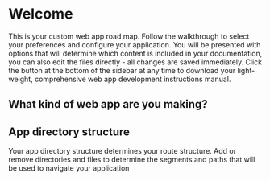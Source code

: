 # Welcome

This is your custom web app road map. Follow the walkthrough to select your preferences and configure your application. You will be presented with options that will determine which content is included in your documentation, you can also edit the files directly - all changes are saved immediately.
Click the button at the bottom of the sidebar at any time to download your light-weight, comprehensive web app development instructions manual.

## What kind of web app are you making?

<!-- component-FullStackOrFrontEnd -->

<!-- section-1 -->

## App directory structure

Your app directory structure determines your route structure. Add or remove directories and files to determine the segments and paths that will be used to navigate your application

<!-- component-AppStructure -->
